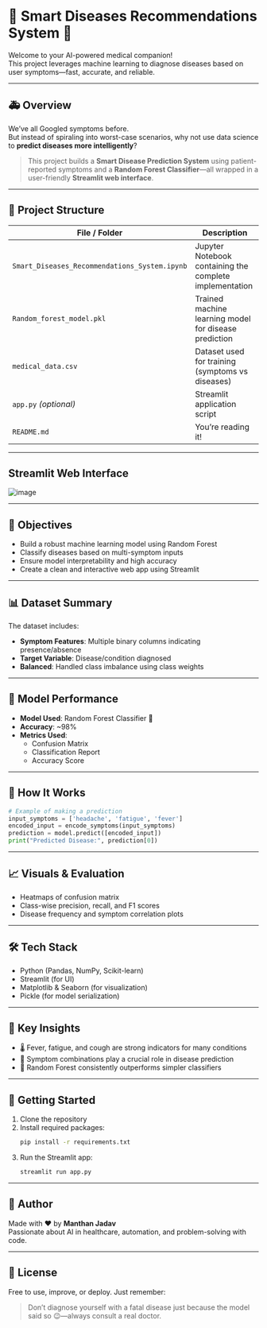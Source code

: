 
# 🧠 Smart Diseases Recommendations System 💉

Welcome to your AI-powered medical companion!  
This project leverages machine learning to diagnose diseases based on user symptoms—fast, accurate, and reliable.

---

## 🚑 Overview

We’ve all Googled symptoms before.  
But instead of spiraling into worst-case scenarios, why not use data science to **predict diseases more intelligently**?

> This project builds a **Smart Disease Prediction System** using patient-reported symptoms and a **Random Forest Classifier**—all wrapped in a user-friendly **Streamlit web interface**.

---

## 📂 Project Structure

| File / Folder | Description |
|---------------|-------------|
| `Smart_Diseases_Recommendations_System.ipynb` | Jupyter Notebook containing the complete implementation |
| `Random_forest_model.pkl` | Trained machine learning model for disease prediction |
| `medical_data.csv` | Dataset used for training (symptoms vs diseases) |
| `app.py` *(optional)* | Streamlit application script |
| `README.md` | You’re reading it! |

---

## Streamlit Web Interface 
![image](https://github.com/user-attachments/assets/aa2a988f-bbdc-4f4c-97bc-0ebbfe599498)


---
## 🎯 Objectives

- Build a robust machine learning model using Random Forest
- Classify diseases based on multi-symptom inputs
- Ensure model interpretability and high accuracy
- Create a clean and interactive web app using Streamlit

---

## 📊 Dataset Summary

The dataset includes:

- **Symptom Features**: Multiple binary columns indicating presence/absence
- **Target Variable**: Disease/condition diagnosed
- **Balanced**: Handled class imbalance using class weights

---

## 🤖 Model Performance

- **Model Used**: Random Forest Classifier 🌲
- **Accuracy**: ~98%  
- **Metrics Used**:
  - Confusion Matrix
  - Classification Report
  - Accuracy Score
    
---

## 🧪 How It Works

```python
# Example of making a prediction
input_symptoms = ['headache', 'fatigue', 'fever']
encoded_input = encode_symptoms(input_symptoms)
prediction = model.predict([encoded_input])
print("Predicted Disease:", prediction[0])
```

---

## 📈 Visuals & Evaluation

- Heatmaps of confusion matrix  
- Class-wise precision, recall, and F1 scores  
- Disease frequency and symptom correlation plots

---

## 🛠 Tech Stack

- Python (Pandas, NumPy, Scikit-learn)
- Streamlit (for UI)
- Matplotlib & Seaborn (for visualization)
- Pickle (for model serialization)

---

## 🧠 Key Insights

- 🌡️ Fever, fatigue, and cough are strong indicators for many conditions
- 🧬 Symptom combinations play a crucial role in disease prediction
- 💯 Random Forest consistently outperforms simpler classifiers

---

## 🚀 Getting Started

1. Clone the repository  
2. Install required packages:  
   ```bash
   pip install -r requirements.txt
   ```
3. Run the Streamlit app:  
   ```bash
   streamlit run app.py
   ```

---

## 📎 Author

Made with ❤️ by **Manthan Jadav**  
Passionate about AI in healthcare, automation, and problem-solving with code.

---

## 📢 License

Free to use, improve, or deploy. Just remember:
> Don’t diagnose yourself with a fatal disease just because the model said so 😉—always consult a real doctor.

